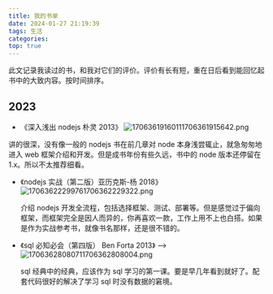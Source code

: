 ```yaml
---
title: 我的书单
date: 2024-01-27 21:19:39
tags: 生活
categories:
top: true
---
```


此文记录我读过的书，和我对它们的评价。评价有长有短，重在日后看到能回忆起书中的大致内容。按时间排序。

## 2023

- 《深入浅出 nodejs 朴灵 2013》
  ![17063619160111706361915642.png](https://fastly.jsdelivr.net/gh/li199-code/blog-img-2@main/17063619160111706361915642.png)

讲的很深，没有像一般的 nodejs 书在前几章对 node 本身浅尝辄止，就急匆匆地进入 web 框架介绍和开发。但是成书年份有些久远，书中的 node 版本还停留在 1.x。所以不太推荐细看。

- 《nodejs 实战（第二版）亚历克斯-杨 2018》
  ![17063622299761706362229322.png](https://fastly.jsdelivr.net/gh/li199-code/blog-img-2@main/17063622299761706362229322.png)

  介绍 nodejs 开发全流程，包括选择框架、测试、部署等。但是感觉过于偏向框架，而框架完全是因人而异的，你再喜欢一款，工作上用不上也白搭。如果是作为实战参考书，就像书名那样，还是很不错的。

- 《sql 必知必会（第四版） Ben Forta 2013》 -->
  ![17063628080711706362808004.png](https://fastly.jsdelivr.net/gh/li199-code/blog-img-2@main/17063628080711706362808004.png)

  sql 经典中的经典，应该作为 sql 学习的第一课。要是早几年看到就好了。配套代码很好的解决了学习 sql 时没有数据的窘境。
